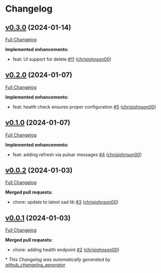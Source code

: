 # Changelog

## [v0.3.0](https://github.com/chrisjohnson00/plex-sad-ui/tree/v0.3.0) (2024-01-14)

[Full Changelog](https://github.com/chrisjohnson00/plex-sad-ui/compare/v0.2.0...v0.3.0)

**Implemented enhancements:**

- feat: UI support for delete [\#11](https://github.com/chrisjohnson00/plex-sad-ui/pull/11) ([chrisjohnson00](https://github.com/chrisjohnson00))

## [v0.2.0](https://github.com/chrisjohnson00/plex-sad-ui/tree/v0.2.0) (2024-01-07)

[Full Changelog](https://github.com/chrisjohnson00/plex-sad-ui/compare/v0.1.0...v0.2.0)

**Implemented enhancements:**

- feat: health check ensures proper configuration [\#5](https://github.com/chrisjohnson00/plex-sad-ui/pull/5) ([chrisjohnson00](https://github.com/chrisjohnson00))

## [v0.1.0](https://github.com/chrisjohnson00/plex-sad-ui/tree/v0.1.0) (2024-01-07)

[Full Changelog](https://github.com/chrisjohnson00/plex-sad-ui/compare/v0.0.2...v0.1.0)

**Implemented enhancements:**

- feat: adding refresh via pulsar messages [\#4](https://github.com/chrisjohnson00/plex-sad-ui/pull/4) ([chrisjohnson00](https://github.com/chrisjohnson00))

## [v0.0.2](https://github.com/chrisjohnson00/plex-sad-ui/tree/v0.0.2) (2024-01-03)

[Full Changelog](https://github.com/chrisjohnson00/plex-sad-ui/compare/v0.0.1...v0.0.2)

**Merged pull requests:**

- chore: update to latest sad lib [\#3](https://github.com/chrisjohnson00/plex-sad-ui/pull/3) ([chrisjohnson00](https://github.com/chrisjohnson00))

## [v0.0.1](https://github.com/chrisjohnson00/plex-sad-ui/tree/v0.0.1) (2024-01-03)

[Full Changelog](https://github.com/chrisjohnson00/plex-sad-ui/compare/034ce747803a531e9442531be8014c97c732a7e0...v0.0.1)

**Merged pull requests:**

- chore: adding health endpoint [\#2](https://github.com/chrisjohnson00/plex-sad-ui/pull/2) ([chrisjohnson00](https://github.com/chrisjohnson00))



\* *This Changelog was automatically generated by [github_changelog_generator](https://github.com/github-changelog-generator/github-changelog-generator)*
